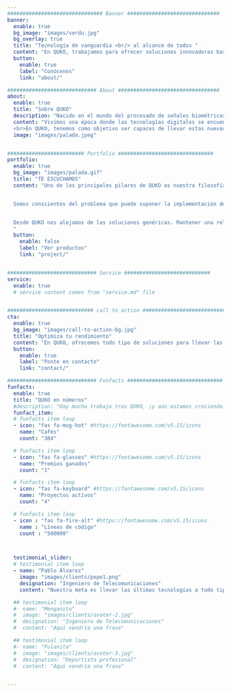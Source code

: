 ```yaml
---
############################### Banner ##############################
banner:
  enable: true
  bg_image: "images/verdu.jpg"
  bg_overlay: true
  title: "Tecnología de vanguardia <br/> al alcance de todos "
  content: "En QUKO, trabajamos para ofrecer soluciones innovadoras basadas en las últimas tecnologías a nuestros clientes"
  button:
    enable: true
    label: "Conócenos"
    link: "about/"

############################# About #################################
about:
  enable: true
  title: "Sobre QUKO"
  description: "Nacido en el mundo del procesado de señales biométricas y biomecánicas, QUKO se creó con una meta clara: poner al alcance de cualquier persona todos los avances tecnológicos que nos rodean"
  content: "Vivimos una época donde las tecnologías digitales se encuentran extremadamente evolucionadas: redes de sistemas empotrados, nuevas técnicas de procesado de señal, data science o inteligencia artificial son ejemplo de ello.  
  <br>En QUKO, tenemos como objetivo ser capaces de llevar estas nuevas herramientas a nuestros usuarios, para que evolucionen ante el reto de la actual revolución digital 2.0 y puedan disponer de ellas para conseguir el máximo rendimiento y beneficios"
  image: "images/palada.jpeg"


######################### Portfolio ###############################
portfolio:
  enable: true
  bg_image: "images/palada.gif"
  title: "TE ESCUCHAMOS"
  content: "Uno de los principales pilares de QUKO es nuestra filosofía de adaptar lo máximo posible las soluciones finales a las necesidades de nuestros clientes.


  Somos conscientes del problema que puede suponer la implementación de tecnologías tan novedosas a gente de sectores alejados de la revolución digital. En este sentido, tenemos como objetivo trabajar codo con codo con los usuarios para lograr una completa y detallada caracterización de cada caso particular, y ofrecer así una solución única que se adapte por completo a sus requerimientos.


  Desde QUKO nos alejamos de las soluciones genéricas. Mantener una relación estrecha y de confianza con nuestros clientes es clave para lograr los mejores resultados.
  "
  button:
    enable: false
    label: "Ver productos"
    link: "project/"


############################# Service ############################
service:
  enable: true
  # service content comes from "service.md" file


############################ call to action ###########################
cta:
  enable: true
  bg_image: "images/call-to-action-bg.jpg"
  title: "Optimiza tu rendimiento"
  content: "En QUKO, ofrecemos todo tipo de soluciones para llevar las últimas tecnologías a diferentes ámbitos"
  button:
    enable: true
    label: "Ponte en contacto"
    link: "contact/"

############################# Funfacts ###############################
funfacts:
  enable: true
  title: "QUKO en números"
  #description: "Hay mucho trabajo tras QUKO, ¡y aún estamos creciendo!"
  funfact_item:
  # funfacts item loop
  - icon: "fas fa-mug-hot" #https://fontawesome.com/v5.15/icons
    name: "Cafés"
    count: "384"

  # funfacts item loop
  - icon: "fas fa-glasses" #https://fontawesome.com/v5.15/icons
    name: "Premios ganados"
    count: "1"

  # funfacts item loop
  - icon: "fas fa-keyboard" #https://fontawesome.com/v5.15/icons
    name: "Proyectos activos"
    count: "4"

  # funfacts item loop
  - icon : "fas fa-fire-alt" #https://fontawesome.com/v5.15/icons
    name : "Líneas de código"
    count : "500000"



  testimonial_slider:
  # testimonial item loop
  - name: "Pablo Álvarez"
    image: "images/clients/pepe1.png"
    designation: "Ingeniero de Telecomunicaciones"
    content: "Nuestra meta es llevar las últimas tecnologías a todo tipo se sectores, manteniendo una relación cercana con el cliente basada en la confianza y la confidencialidad."

  ## testimonial item loop
  #- name: "Menganito"
  #  image: "images/clients/avater-2.jpg"
  #  designation: "Ingeniero de Telecomunicaciones"
  #  content: "Aquí vendría una frase"

  ## testimonial item loop
  #- name: "Fulanita"
  #  image: "images/clients/avater-3.jpg"
  #  designation: "Deportista profesional"
  #  content: "Aquí vendría una frase"


---
```

